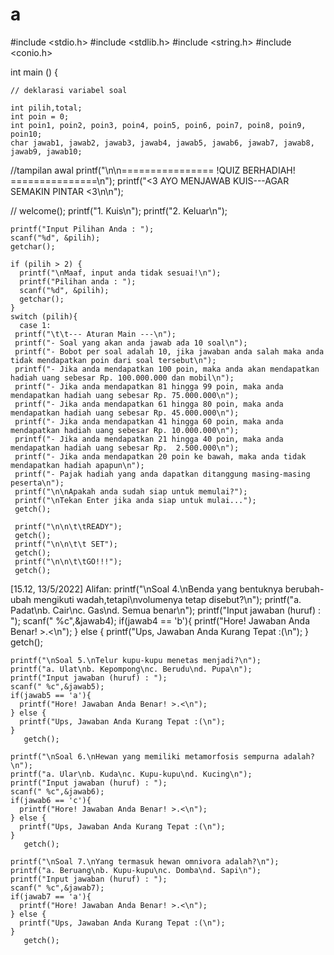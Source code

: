 # a
#include <stdio.h>
#include <stdlib.h>
#include <string.h>
#include <conio.h>

int main ()
{
   
   
    // deklarasi variabel soal

    int pilih,total;
    int poin = 0;
    int poin1, poin2, poin3, poin4, poin5, poin6, poin7, poin8, poin9, poin10;
    char jawab1, jawab2, jawab3, jawab4, jawab5, jawab6, jawab7, jawab8, jawab9, jawab10;


  //tampilan awal
  printf("\n\n================ !QUIZ BERHADIAH! ===============\n");
  printf("<3 AYO MENJAWAB KUIS---AGAR SEMAKIN PINTAR <3\n\n");

//   welcome();
    printf("1. Kuis\n");
    printf("2. Keluar\n");

    printf("Input Pilihan Anda : ");
    scanf("%d", &pilih);
    getchar();

    if (pilih > 2) {
      printf("\nMaaf, input anda tidak sesuai!\n");
      printf("Pilihan anda : ");
      scanf("%d", &pilih);
      getchar();
    }
    switch (pilih){
      case 1:
     printf("\t\t--- Aturan Main ---\n");
     printf("- Soal yang akan anda jawab ada 10 soal\n");
     printf("- Bobot per soal adalah 10, jika jawaban anda salah maka anda tidak mendapatkan poin dari soal tersebut\n");
     printf("- Jika anda mendapatkan 100 poin, maka anda akan mendapatkan hadiah uang sebesar Rp. 100.000.000 dan mobil\n");
     printf("- Jika anda mendapatkan 81 hingga 99 poin, maka anda mendapatkan hadiah uang sebesar Rp. 75.000.000\n");
     printf("- Jika anda mendapatkan 61 hingga 80 poin, maka anda mendapatkan hadiah uang sebesar Rp. 45.000.000\n");
     printf("- Jika anda mendapatkan 41 hingga 60 poin, maka anda mendapatkan hadiah uang sebesar Rp. 10.000.000\n");
     printf("- Jika anda mendapatkan 21 hingga 40 poin, maka anda mendapatkan hadiah uang sebesar Rp.  2.500.000\n");
     printf("- Jika anda mendapatkan 20 poin ke bawah, maka anda tidak mendapatkan hadiah apapun\n");
     printf("- Pajak hadiah yang anda dapatkan ditanggung masing-masing peserta\n");
     printf("\n\nApakah anda sudah siap untuk memulai?");
     printf("\nTekan Enter jika anda siap untuk mulai...");
     getch();
     
     printf("\n\n\t\tREADY");
     getch();
     printf("\n\n\t\t SET");
     getch();
     printf("\n\n\t\tGO!!!");
     getch();
[15.12, 13/5/2022] Alifan: printf("\nSoal 4.\nBenda yang bentuknya berubah-ubah mengikuti wadah,tetapi\nvolumenya tetap disebut?\n");
     printf("a. Padat\nb. Cair\nc. Gas\nd. Semua benar\n");
     printf("Input jawaban (huruf) : ");
     scanf(" %c",&jawab4);
     if(jawab4 == 'b'){
       printf("Hore! Jawaban Anda Benar! >.<\n");
     } else {
       printf("Ups, Jawaban Anda Kurang Tepat :(\n");
     }
       getch();

    printf("\nSoal 5.\nTelur kupu-kupu menetas menjadi?\n");
    printf("a. Ulat\nb. Kepompong\nc. Berudu\nd. Pupa\n");
    printf("Input jawaban (huruf) : ");
    scanf(" %c",&jawab5);
    if(jawab5 == 'a'){
      printf("Hore! Jawaban Anda Benar! >.<\n");
    } else {
      printf("Ups, Jawaban Anda Kurang Tepat :(\n");
    }
       getch();
      
    printf("\nSoal 6.\nHewan yang memiliki metamorfosis sempurna adalah?\n");
    printf("a. Ular\nb. Kuda\nc. Kupu-kupu\nd. Kucing\n");
    printf("Input jawaban (huruf) : ");
    scanf(" %c",&jawab6);
    if(jawab6 == 'c'){
      printf("Hore! Jawaban Anda Benar! >.<\n");
    } else {
      printf("Ups, Jawaban Anda Kurang Tepat :(\n");
    }
       getch();
      
    printf("\nSoal 7.\nYang termasuk hewan omnivora adalah?\n");
    printf("a. Beruang\nb. Kupu-kupu\nc. Domba\nd. Sapi\n");
    printf("Input jawaban (huruf) : ");
    scanf(" %c",&jawab7);
    if(jawab7 == 'a'){
      printf("Hore! Jawaban Anda Benar! >.<\n");
    } else {
      printf("Ups, Jawaban Anda Kurang Tepat :(\n");
    }
       getch();
       
   
